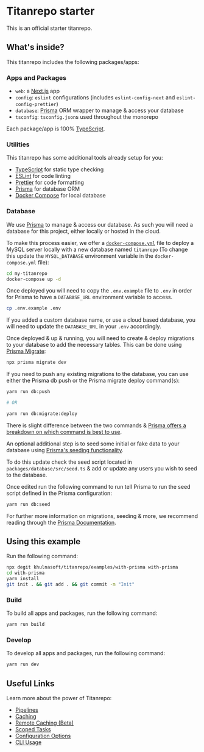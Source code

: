 # Titanrepo starter

This is an official starter titanrepo.

## What's inside?

This titanrepo includes the following packages/apps:

### Apps and Packages

- `web`: a [Next.js](https://nextjs.org) app
- `config`: `eslint` configurations (includes `eslint-config-next` and `eslint-config-prettier`)
- `database`: [Prisma](https://prisma.io/) ORM wrapper to manage & access your database
- `tsconfig`: `tsconfig.json`s used throughout the monorepo

Each package/app is 100% [TypeScript](https://www.typescriptlang.org/).

### Utilities

This titanrepo has some additional tools already setup for you:

- [TypeScript](https://www.typescriptlang.org/) for static type checking
- [ESLint](https://eslint.org/) for code linting
- [Prettier](https://prettier.io) for code formatting
- [Prisma](https://prisma.io/) for database ORM
- [Docker Compose](https://docs.docker.com/compose/) for local database

### Database

We use [Prisma](https://prisma.io/) to manage & access our database. As such you will need a database for this project, either locally or hosted in the cloud.

To make this process easier, we offer a [`docker-compose.yml`](https://docs.docker.com/compose/) file to deploy a MySQL server locally with a new database named `titanrepo` (To change this update the `MYSQL_DATABASE` environment variable in the `docker-compose.yml` file):

```bash
cd my-titanrepo
docker-compose up -d
```

Once deployed you will need to copy the `.env.example` file to `.env` in order for Prisma to have a `DATABASE_URL` environment variable to access.

```bash
cp .env.example .env
```

If you added a custom database name, or use a cloud based database, you will need to update the `DATABASE_URL` in your `.env` accordingly.

Once deployed & up & running, you will need to create & deploy migrations to your database to add the necessary tables. This can be done using [Prisma Migrate](https://www.prisma.io/migrate):

```bash
npx prisma migrate dev
```

If you need to push any existing migrations to the database, you can use either the Prisma db push or the Prisma migrate deploy command(s):

```bash
yarn run db:push

# OR

yarn run db:migrate:deploy
```

There is slight difference between the two commands & [Prisma offers a breakdown on which command is best to use](https://www.prisma.io/docs/concepts/components/prisma-migrate/db-push#choosing-db-push-or-prisma-migrate).

An optional additional step is to seed some initial or fake data to your database using [Prisma's seeding functionality](https://www.prisma.io/docs/guides/database/seed-database).

To do this update check the seed script located in `packages/database/src/seed.ts` & add or update any users you wish to seed to the database.

Once edited run the following command to run tell Prisma to run the seed script defined in the Prisma configuration:

```bash
yarn run db:seed
```

For further more information on migrations, seeding & more, we recommend reading through the [Prisma Documentation](https://www.prisma.io/docs/).

## Using this example

Run the following command:

```sh
npx degit khulnasoft/titanrepo/examples/with-prisma with-prisma
cd with-prisma
yarn install
git init . && git add . && git commit -m "Init"
```

### Build

To build all apps and packages, run the following command:

```bash
yarn run build
```

### Develop

To develop all apps and packages, run the following command:

```bash
yarn run dev
```

## Useful Links

Learn more about the power of Titanrepo:

- [Pipelines](https://titan.khulnasoft.com/docs/features/pipelines)
- [Caching](https://titan.khulnasoft.com/docs/features/caching)
- [Remote Caching (Beta)](https://titan.khulnasoft.com/docs/features/remote-caching)
- [Scoped Tasks](https://titan.khulnasoft.com/docs/features/scopes)
- [Configuration Options](https://titan.khulnasoft.com/docs/reference/configuration)
- [CLI Usage](https://titan.khulnasoft.com/docs/reference/command-line-reference)
